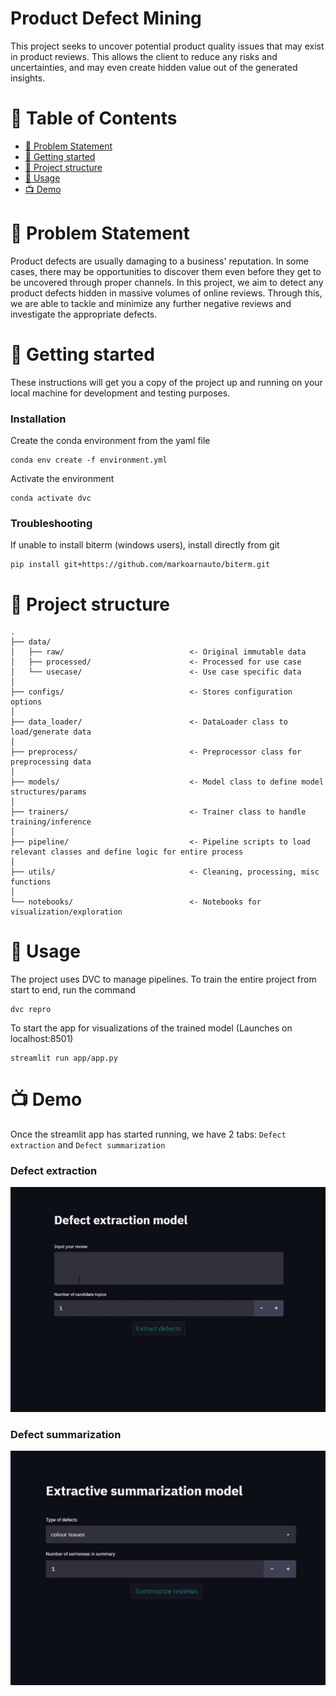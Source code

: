 # Product Defect Mining
This project seeks to uncover potential product quality issues that may exist in product reviews. This allows the client
to reduce any risks and uncertainties, and may even create hidden value out of the generated insights.

# 📝 Table of Contents
- [🧐 Problem Statement](#-problem-statement)
- [🏁 Getting started](#-getting-started)
- [📁 Project structure](#-project-structure)
- [🎈 Usage](#-usage)
- [📺 Demo](#-demo)

# 🧐 Problem Statement 
Product defects are usually damaging to a business' reputation. In some cases, there may be opportunities to discover them
even before they get to be uncovered through proper channels. In this project, we aim to detect any product defects hidden in massive volumes of online reviews.
Through this, we are able to tackle and minimize any further negative reviews and investigate the appropriate defects.

# 🏁 Getting started
These instructions will get you a copy of the project up and running on your local machine for development and testing purposes.

### Installation
Create the conda environment from the yaml file
```
conda env create -f environment.yml
```

Activate the environment
```
conda activate dvc
```

### Troubleshooting
If unable to install biterm (windows users), install directly from git
```
pip install git+https://github.com/markoarnauto/biterm.git
```

# 📁 Project structure
```
.
├── data/                               
│   ├── raw/                            <- Original immutable data
│   ├── processed/                      <- Processed for use case
│   └── usecase/                        <- Use case specific data
│
├── configs/                            <- Stores configuration options
│
├── data_loader/                        <- DataLoader class to load/generate data
│
├── preprocess/                         <- Preprocessor class for preprocessing data
│
├── models/                             <- Model class to define model structures/params
│
├── trainers/                           <- Trainer class to handle training/inference
│
├── pipeline/                           <- Pipeline scripts to load relevant classes and define logic for entire process
│
├── utils/                              <- Cleaning, processing, misc functions
│
└── notebooks/                          <- Notebooks for visualization/exploration
```

# 🎈 Usage
The project uses DVC to manage pipelines. To train the entire project from start to end,
run the command
```
dvc repro
```

To start the app for visualizations of the trained model (Launches on localhost:8501)
```
streamlit run app/app.py
```


# 📺 Demo

Once the streamlit app has started running, we have 2 tabs: `Defect extraction` and `Defect summarization`

### Defect extraction

![](defect_demo.gif)

### Defect summarization

![](summary_demo.gif)
